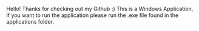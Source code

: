 Hello! Thanks for checking out my Github :)
This is a Windows Application, If you want to run the application please run the .exe file found in the applications folder.

